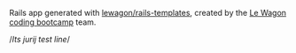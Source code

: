 Rails app generated with [lewagon/rails-templates](https://github.com/lewagon/rails-templates), created by the [Le Wagon coding bootcamp](https://www.lewagon.com) team.

/*Its jurij test line*/
